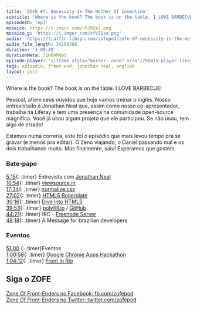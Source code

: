 ```yaml
---
title: 'ZOFE #7: Necessity Is The Mother Of Invention'
subtitle: 'Where is the book? The book is on the table. I LOVE BARBECUE!'
episodeID: 'ep7'
mosaico: https://i.imgur.com/chJ9Ze2.png
mosaico_g: 'https://i.imgur.com/xYVJGsa.png'
audio: 'https://traffic.libsyn.com/zofepod/zofe-07-necessity-is-the-mother-of-invention.m4a'
audio_file_length: 34298388
duration: '1:09:49'
durationMeta: T1H09M49S
episode-player: '<iframe style="border: none" src="//html5-player.libsyn.com/embed/episode/id/7032653/height/90/theme/custom/autoplay/no/autonext/no/thumbnail/yes/preload/no/no_addthis/no/direction/backward/render-playlist/no/custom-color/87A93A/" height="90" width="100%" scrolling="no"  allowfullscreen webkitallowfullscreen mozallowfullscreen oallowfullscreen msallowfullscreen></iframe>'
tags: episodio, front-end, jonathan neal, english
layout: post
---
```


Where is the book? The book is on the table. I LOVE BARBECUE!

Pessoal, afiem seus ouvidos que hoje vamos treinar o inglês. Nosso entrevistado é Jonathan Neal que, assim como nosso co-apresentador, trabalha na Liferay e tem uma presença na comunidade open-source magnífica. Você já usou algum projeto que ele participou. Se não usou, tem algo de errado!

<!-- excerpt -->

Estamos numa correria, este foi o episódio que mais levou tempo pra se gravar (e menos pra editar). O Zeno viajando, o Daniel passando mal e os dois trabalhando muito. Mas finalmente, saiu! Esperamos que gostem.

### Bate-papo

[5:15](#t=0:5:15){: .timer} Entrevista com [Jonathan Neal](http://twitter.com/jon_neal)<br>
[10:54](#t=0:10:54){: .timer} [viewsource.in](http://viewsource.in)<br>
[17:34](#t=0:17:34){: .timer} [normalize.css](http://necolas.github.io/normalize.css/)<br>
[27:02](#t=0:27:02){: .timer} [HTML5 Boilerplate](http://h5bp.com/)<br>
[30:16](#t=0:30:16){: .timer} [Dive Into HTML5](http://diveintohtml5.info/)<br>
[39:53](#t=0:39:53){: .timer} [polyfill.io](http://polyfill.io/) / [GitHub](https://github.com/jonathantneal/polyfill) <br>
[44:21](#t=0:44:21){: .timer} IRC - [Freenode Server](https://www.freenode.net/)<br>
[48:18](#t=0:48:18){: .timer} A Message for brazilian developers<br>

### Eventos

[51:00](#t=51:00) {: .timer}Eventos <br>
[1:00:58](#t=1:0:58){: .timer} [Google Chrome Apps Hackathon](https://plus.google.com/events/cobmr4esq1ua8ss7phv5040b14c) <br>
[1:04:12](#t=1:4:12){: .timer} [Front In Rio](http://frontinrio.com.br/) <br>

## Siga o ZOFE

[Zone Of Front-Enders no Facebook: fb.com/zofepod](http://fb.com/zofepod/ 'ZOFE no Facebook: fb.com/zofepod')<br>
[Zone Of Front-Enders no Twitter: twitter.com/zofepod](http://twitter.com/zofepod/ 'ZOFE no Twitter')<br>
